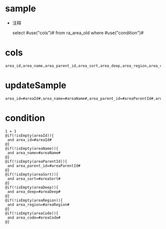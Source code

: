 sample
===
* 注释

	select #use("cols")# from ra_area_old  where  #use("condition")#

cols
===
	area_id,area_name,area_parent_id,area_sort,area_deep,area_region,area_code

updateSample
===
	
	area_id=#areaId#,area_name=#areaName#,area_parent_id=#areaParentId#,area_sort=#areaSort#,area_deep=#areaDeep#,area_region=#areaRegion#,area_code=#areaCode#

condition
===

	1 = 1  
	@if(!isEmpty(areaId)){
	 and area_id=#areaId#
	@}
	@if(!isEmpty(areaName)){
	 and area_name=#areaName#
	@}
	@if(!isEmpty(areaParentId)){
	 and area_parent_id=#areaParentId#
	@}
	@if(!isEmpty(areaSort)){
	 and area_sort=#areaSort#
	@}
	@if(!isEmpty(areaDeep)){
	 and area_deep=#areaDeep#
	@}
	@if(!isEmpty(areaRegion)){
	 and area_region=#areaRegion#
	@}
	@if(!isEmpty(areaCode)){
	 and area_code=#areaCode#
	@}
	
	